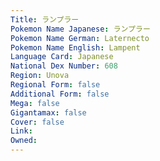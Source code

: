 ```yaml
---
﻿Title: ランプラー
Pokemon Name Japanese: ランプラー
Pokemon Name German: Laternecto
Pokemon Name English: Lampent
Language Card: Japanese
National Dex Number: 608
Region: Unova
Regional Form: false
Additional Form: false
Mega: false
Gigantamax: false
Cover: false
Link: 
Owned: 
---
```

